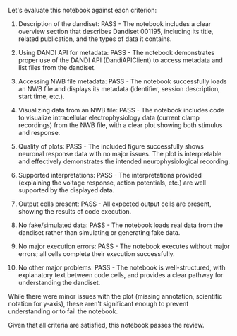 Let's evaluate this notebook against each criterion:

1. Description of the dandiset: PASS - The notebook includes a clear overview section that describes Dandiset 001195, including its title, related publication, and the types of data it contains.

2. Using DANDI API for metadata: PASS - The notebook demonstrates proper use of the DANDI API (DandiAPIClient) to access metadata and list files from the dandiset.

3. Accessing NWB file metadata: PASS - The notebook successfully loads an NWB file and displays its metadata (identifier, session description, start time, etc.).

4. Visualizing data from an NWB file: PASS - The notebook includes code to visualize intracellular electrophysiology data (current clamp recordings) from the NWB file, with a clear plot showing both stimulus and response.

5. Quality of plots: PASS - The included figure successfully shows neuronal response data with no major issues. The plot is interpretable and effectively demonstrates the intended neurophysiological recording.

6. Supported interpretations: PASS - The interpretations provided (explaining the voltage response, action potentials, etc.) are well supported by the displayed data.

7. Output cells present: PASS - All expected output cells are present, showing the results of code execution.

8. No fake/simulated data: PASS - The notebook loads real data from the dandiset rather than simulating or generating fake data.

9. No major execution errors: PASS - The notebook executes without major errors; all cells complete their execution successfully.

10. No other major problems: PASS - The notebook is well-structured, with explanatory text between code cells, and provides a clear pathway for understanding the dandiset.

While there were minor issues with the plot (missing annotation, scientific notation for y-axis), these aren't significant enough to prevent understanding or to fail the notebook.

Given that all criteria are satisfied, this notebook passes the review.